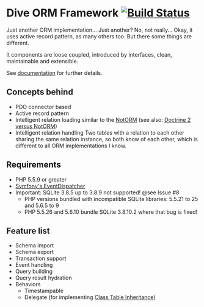 Dive ORM Framework [![Build Status](https://travis-ci.org/sigma-z/Dive.png)](https://travis-ci.org/sigma-z/Dive)
===

Just another ORM implementation... Just another? No, not really...
Okay, it uses active record pattern, as many others too. But there some things are different.

It components are loose coupled, introduced by interfaces, clean, maintainable and extensible.

See [documentation](http://www.sigma-scripts.de/Dive/docs/index.html) for further details.


Concepts behind
---
 * PDO connector based
 * Active record pattern
 * Intelligent relation loading similar to the [NotORM](https://github.com/vrana/notorm) (see also: [Doctrine 2 versus NotORM](http://www.notorm.com/static/doctrine2-notorm/))
 * Intelligent relation handling
   Two tables with a relation to each other sharing the same relation instance, so both know of each other, which is different to all ORM implementations I know.

Requirements
---
 * PHP 5.5.9 or greater
 * [Symfony's EventDispatcher](https://github.com/symfony/EventDispatcher)
 * Important: SQLite 3.8.5 up to 3.8.9 not supported! @see Issue #8
   * PHP versions bundled with incompatible SQLite libraries: 5.5.21 to 25 and 5.6.5 to 9
   * PHP 5.5.26 and 5.6.10 bundle SQLite 3.8.10.2 where that bug is fixed!

Feature list
---
 * Schema import
 * Schema export
 * Transaction support
 * Event handling
 * Query building
 * Query result hydration
 * Behaviors
   * Timestampable
   * Delegate (for implementing [Class Table Inheritance](http://martinfowler.com/eaaCatalog/classTableInheritance.html))
